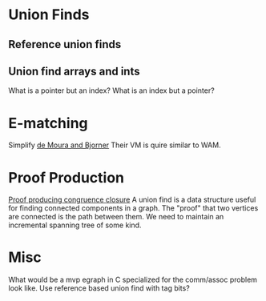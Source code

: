 

# Union Finds
## Reference union finds
## Union find arrays and ints
What is a pointer but an index? What is an index but a pointer?

# E-matching
Simplify
[de Moura and Bjorner](https://leodemoura.github.io/files/ematching.pdf)
Their VM is quire similar to WAM. 


# Proof Production
[Proof producing congruence closure](https://www.cs.upc.edu/~roberto/papers/rta05.pdf)
A union find is a data structure useful for finding connected components in a graph. The "proof" that two vertices are connected is the path between them. We need to maintain an incremental spanning tree of some kind.


# Misc
What would be a mvp egraph in C specialized for the comm/assoc problem look like.
Use reference based union find with tag bits?